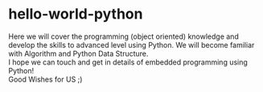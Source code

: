 # hello-world-python
Here we will cover the programming (object oriented) knowledge and develop the skills to advanced level using Python.
We will become familiar with Algorithm and Python Data Structure.  
I hope we can touch and get in details of embedded programming using Python!  
Good Wishes for US ;)
